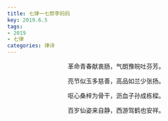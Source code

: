 ```yaml
---
title: 七律一七祭李妈妈
key: 2019.6.5
tags: 
- 2019
- 七律
categories: 律诗
---
```


<p align="center">革命青春献衷肠，气朗豫皖吐芬芳。
</p>
<p align="center">亮节似玉多慈善，高品如兰少张扬。
</p>
<p align="center">呕心桑梓为骨干，沥血子孙成栋樑。
</p>
<p align="center">百岁仙姿来自静，西游驾鹤也安祥。
</p>
